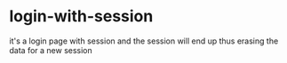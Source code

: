 # login-with-session
it's a login page with session and the session will end up thus erasing the data for a new session
